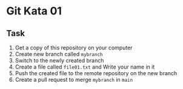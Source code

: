 # Git Kata 01

## Task


1. Get a copy of this repository on your computer
2. Create new branch called `mybranch`
3. Switch to the newly created branch
4. Create a file called `file01.txt` and Write your name in it
5. Push the created file to the remote repository on the new branch
6. Create a pull request to merge `mybranch` in `main`